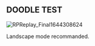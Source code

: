 ## DOODLE TEST
![RPReplay_Final1644308624](https://user-images.githubusercontent.com/32888552/152949037-bb434019-dfa8-49c9-9538-03f35bb86a3c.gif)

Landscape mode recommanded.
